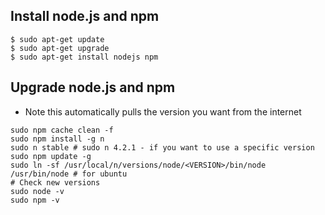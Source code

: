 ## Install node.js and npm
```
$ sudo apt-get update
$ sudo apt-get upgrade
$ sudo apt-get install nodejs npm
```

## Upgrade node.js and npm
* Note this automatically pulls the version you want from the internet
```
sudo npm cache clean -f
sudo npm install -g n
sudo n stable # sudo n 4.2.1 - if you want to use a specific version
sudo npm update -g
sudo ln -sf /usr/local/n/versions/node/<VERSION>/bin/node /usr/bin/node # for ubuntu
# Check new versions
sudo node -v
sudo npm -v
```
